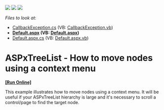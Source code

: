 <!-- default badges list -->
![](https://img.shields.io/endpoint?url=https://codecentral.devexpress.com/api/v1/VersionRange/128548302/14.2.3%2B)
[![](https://img.shields.io/badge/Open_in_DevExpress_Support_Center-FF7200?style=flat-square&logo=DevExpress&logoColor=white)](https://supportcenter.devexpress.com/ticket/details/T224205)
[![](https://img.shields.io/badge/📖_How_to_use_DevExpress_Examples-e9f6fc?style=flat-square)](https://docs.devexpress.com/GeneralInformation/403183)
<!-- default badges end -->
<!-- default file list -->
*Files to look at*:

* [CallbackException.cs](./CS/App_Code/CallbackException.cs) (VB: [CallbackException.vb](./VB/App_Code/CallbackException.vb))
* **[Default.aspx](./CS/Default.aspx) (VB: [Default.aspx](./VB/Default.aspx))**
* [Default.aspx.cs](./CS/Default.aspx.cs) (VB: [Default.aspx.vb](./VB/Default.aspx.vb))
<!-- default file list end -->
# ASPxTreeList - How to move nodes using a context menu
<!-- run online -->
**[[Run Online]](https://codecentral.devexpress.com/t224205/)**
<!-- run online end -->


<p>This example illustrates how to move nodes using a context menu. It will be useful if your ASPxTreeList hierarchy is large and it's necessary to scroll a control/page to find the target node.</p>

<br/>



